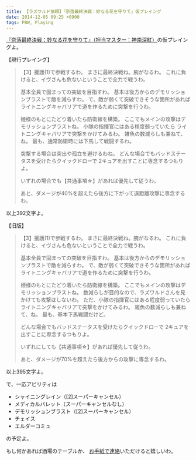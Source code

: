 ```yaml
---
title: 【ラズワルド依頼】『奈落最終決戦：妙なる花を守りて』仮プレイング
date: 2014-12-05 09:25 +0900
tags: PBW, Playing
---
```


[『奈落最終決戦：妙なる花を守りて』（担当マスター：神南深紅）](http://t-walker.jp/eb/adventure/op.cgi?sceid=18861)の仮プレイングよ。

【現行プレイング】

> 【3】援護(1)で参戦するわ。
> まさに最終決戦ね。腕がなるわ。
> これに負けると、イヴさんも危ないということで全力で戦うわ。
>
> 基本全員で固まっての突破を目指すわ。
> 基本は後方からのデモリッションブラストで敵を減らすわ。
> で、敵が弱くて突破できそうな箇所があれば
> ライトニングキャバリアで道を作るために突撃を行うわ。
>
> 姫様のもとにたどり着いたら防衛線を構築。
> ここでもメインの攻撃はデモリッションブラストね。
> 小隊の指揮官にはある程度弱っていたら
> ライトニングキャバリアで突撃をかけてみるわ。
> 雑魚の数減らしも兼ねて、ね。
> 最も、通常防衛時には下馬して戦闘するわ。
>
> 突撃する場合は突出や孤立を避けるわね。
> どんな場合でもバッドステータスを受けたらクイックドローで
> 2キュアを出すことに専念するつもりよ。
>
> いずれの場合でも【共通事項☆】があれば優先して従うわ。
>
> あと、ダメージが40%を超えたら後方に下がって遠距離攻撃に専念するわ。

以上392文字よ。

【旧版】

> 【3】援護(1)で参戦するわ。
> まさに最終決戦ね。腕がなるわ。
> これに負けると、イヴさんも危ないということで全力で戦うわ。
>
> 基本全員で固まっての突破を目指すわ。
> 基本は後方からのデモリッションブラストで敵を減らすわ。
> で、敵が弱くて突破できそうな箇所があれば
> ライトニングキャバリアで道を作るために突撃を行うわ。
>
> 姫様のもとにたどり着いたら防衛線を構築。
> ここでもメインの攻撃はデモリッションブラストね。
> 数減らしが目的なので、ラズワルドさんを見かけても攻撃はしないわ。
> ただ、小隊の指揮官にはある程度弱っていたら
> ライトニングキャバリアで突撃をかけてみるわ。
> 雑魚の数減らしも兼ねて、ね。
> 最も、基本下馬戦闘だけど。
>
> どんな場合でもバッドステータスを受けたらクイックドローで
> 2キュアを出すことに専念するつもりよ。
>
> いずれにしても【共通事項☆】があれば優先して従うわ。
>
> あと、ダメージが70%を超えたら後方からの攻撃に専念するわ。

以上395文字よ。



で、一応アビリティは

* シャイニングレイン（\[2\]スーパーキャンセル）
* メディカルバレット（スーパーキャンセルなし）
* デモリッションブラスト（\[2\]スーパーキャンセル）
* チェイス
* エルダーコミュ

の予定よ。

もし何かあれば酒場のテーブルか、
[お手紙で連絡](http://t-walker.jp/eb/status/letter.cgi?chrid=c28515)いただけると嬉しいわ。

